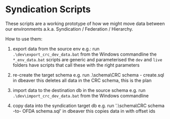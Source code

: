 # Syndication Scripts

These scripts are a working prototype of how we might move data between our environments a.k.a. Syndication / Federation / Hierarchy.

How to use them: 
 1. export data from the source env
    e.g.: run `.\dev\export_crc_dev_data.bat` from the Windows commandline
    the `*_env_data.bat` scripts are generic and parameterised
    the `dev` and `live` folders have scripts that call these with the right parameters

 2. re-create the target schema
 	e.g. run .\schema\CRC schema - create.sql in dbeaver
 	this deletes all data in the CRC schema, this is the plan

 3. import data to the destination db in the source schema
    e.g. run `.\dev\import_crc_dev_data.bat` from the Windows commandline

 4. copy data into the syndication target db
    e.g. run '.\schema\CRC schema -to- OFDA schema.sql' in dbeaver
    this copies data in with offset ids
